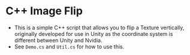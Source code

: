 # C++ Image Flip
- This is a simple C++ script that allows you to flip a Texture vertically, originally developed for use in Unity as the coordinate system is different between Unity and Nvidia.
- See `Demo.cs` and `Util.cs` for how to use this.
